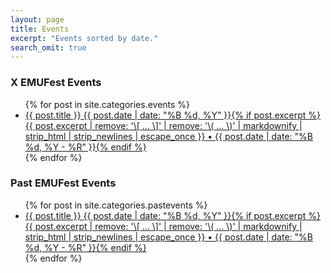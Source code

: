 ```yaml
---
layout: page
title: Events
excerpt: "Events sorted by date."
search_omit: true
---
```


### X EMUFest Events

<ul class="post-list">
{% for post in site.categories.events %}
  <li><article><a href="{{ site.url }}{{ post.url }}">{{ post.title }} <span class="entry-date"><time datetime="{{ post.date | date_to_xmlschema }}">{{ post.date | date: "%B %d, %Y" }}</time></span>{% if post.excerpt %} <span class="excerpt">{{ post.excerpt | remove: '\[ ... \]' | remove: '\( ... \)' | markdownify | strip_html | strip_newlines | escape_once }} • {{ post.date | date: "%B %d, %Y - %R" }}</span>{% endif %}</a></article></li>
{% endfor %}
</ul>

### Past EMUFest Events

<ul class="post-list">
{% for post in site.categories.pastevents %}
  <li><article><a href="{{ site.url }}{{ post.url }}">{{ post.title }} <span class="entry-date"><time datetime="{{ post.date | date_to_xmlschema }}">{{ post.date | date: "%B %d, %Y" }}</time></span>{% if post.excerpt %} <span class="excerpt">{{ post.excerpt | remove: '\[ ... \]' | remove: '\( ... \)' | markdownify | strip_html | strip_newlines | escape_once }} • {{ post.date | date: "%B %d, %Y - %R" }}</span>{% endif %}</a></article></li>
{% endfor %}
</ul>

